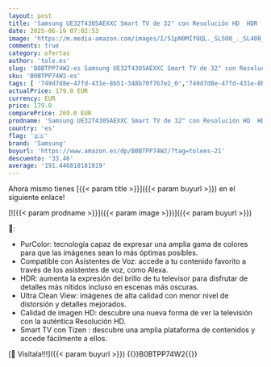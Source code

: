 ```yaml
---
layout: post
title: 'Samsung UE32T4305AEXXC Smart TV de 32" con Resolución HD  HDR  PurColor  Ultra Clean View y Compatible con Asistentes de Voz  Alexa '
date: 2025-06-19 07:02:53
image: 'https://m.media-amazon.com/images/I/51pN0MIfOQL._SL500_._SL400_.jpg'
comments: true
category: ofertas
author: 'tole.es'
slug: 'B0BTPP74W2-es Samsung UE32T4305AEXXC Smart TV de 32" con Resolución HD...'
sku: 'B0BTPP74W2-es'
tags: [ '749d7d8e-47fd-431e-8b51-348b70f767e2_0','749d7d8e-47fd-431e-8b51-348b70f767e2_6901','749d7d8e-47fd-431e-8b51-348b70f767e2_9001','Arborist Merchandising Root','Electrónica','Self Service','Servicios Heavy and Bulky','Special Features Stores','TV < 43"','TV, vídeo y home cinema','Televisores','Top Brands Tech Selection','Top Brands Tech TVs','alexa','samsung','🇪🇸', ]
actualPrice: 179.0 EUR
currency: EUR
price: 179.0
comparePrice: 269.0 EUR
prodname: 'Samsung UE32T4305AEXXC Smart TV de 32" con Resolución HD  HDR  PurColor  Ultra Clean View y Compatible con Asistentes de Voz  Alexa '
country: 'es'
flag: '🇪🇸'
brand: 'Samsung'
buyurl: 'https://www.amazon.es/dp/B0BTPP74W2/?tag=tolees-21'
descuento: '33.46'
average: '191.446818181819'
---
```


Ahora mismo tienes [{{< param title >}}]({{< param buyurl >}}) en el siguiente enlace!

[![{{< param prodname >}}]({{< param image >}})]({{< param buyurl >}})

🔎:

- PurColor: tecnología capaz de expresar una amplia gama de colores para que las imágenes sean lo más óptimas posibles.
- Compatible con Asistentes de Voz: accede a tu contenido favorito a través de los asistentes de voz, como Alexa.
- HDR: aumenta la expresión del brillo de tu televisor para disfrutar de detalles más nítidos incluso en escenas más oscuras.
- Ultra Clean View: imágenes de alta calidad con menor nivel de distorsión y detalles mejorados.
- Calidad de imagen HD: descubre una nueva forma de ver la televisión con la auténtica Resolución HD.
- Smart TV con Tizen : descubre una amplia plataforma de contenidos y accede fácilmente a ellos.

[🛒 Visítala!!!]({{< param buyurl >}})
{{<world>}}B0BTPP74W2{{</world>}}
